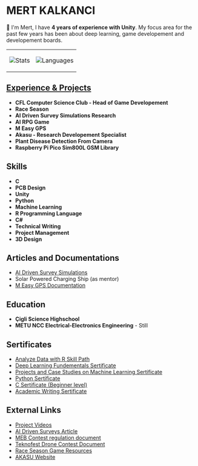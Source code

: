 # **MERT KALKANCI**

👋 I'm Mert, I have  **4 years of experience with Unity**. My focus area for the past few years has been about deep learning, game developement and developement boards.
<table>
  <td>
    
![Stats](https://github-readme-stats.vercel.app/api?username=MertKalkanci&hide=issues\&include_all_commits=true\&theme=dark) 

  </td>
  <td>
  
![Languages](https://github-readme-stats.vercel.app/api/top-langs/?username=MertKalkanci&langs_count=6&exclude_repo=Plant-Leaf-Selection-On-Image,BallRoyale\&layout=compact\&theme=dark&hide=javascript,shaderlab,hlsl)

  </td>
</table>

## [**Experience & Projects**](https://www.youtube.com/playlist?list=PLVwfoXw967RMdR2YwTD68kd8p7GShOcJl)

- **CFL Computer Science Club - Head of Game Developement**
- **Race Season**
- **AI Driven Survey Simulations Research**
- **AI RPG Game**
- **M Easy GPS**
- **Akasu - Research Developement Specialist**
- **Plant Disease Detection From Camera**
- **Raspberry Pi Pico Sim800L GSM Library**


## **Skills**

- **C**
- **PCB Design**
- **Unity**
- **Python**
- **Machine Learning**
- **R Programming Language**
- **C#**
- **Technical Writing**
- **Project Management**
- **3D Design**

## **Articles and Documentations**

- [AI Driven Survey Simulations](https://docs.google.com/document/d/1FTmDdBBvgK_MQgY40Fv1EBHKhkxJWL2gvqjYuY3NvkQ/edit?usp=drivesdk)
- Solar Powered Charging Ship (as mentor)
- [M Easy GPS Documentation](https://docs.google.com/document/d/18pJIIJ79jd8tpjXdMVP80ITcaW1g6mN9heOl3Q9wn04/edit?usp=drivesdk)

## **Education**

- **Çigli Science Highschool**
- **METU NCC Electrical-Electronics Engineering** - Still

## Sertificates

- [Analyze Data with R Skill Path](https://www.codecademy.com/profiles/system4382609358/certificates/5ea997e832f098001378ca08)
- [Deep Learning Fundementals Sertificate](https://courses.cognitiveclass.ai/certificates/b6eb01a68b1e45ce87283ebf2bfd4305)
- [Projects and Case Studies on Machine Learning Sertificate](https://www.educba.com/certificate/?c=TOB5CJKNG)
- [Python Sertificate](https://api2.sololearn.com/v2/certificates/CT-KXOUWLJA/image/png)
- [C Sertificate (Beginner level)](https://api2.sololearn.com/v2/certificates/CT-RZEMJITS/image/png)
- [Academic Writing Sertificate](https://drive.google.com/file/d/1yCqzNNlcze2-nH8Lj_-btmfIczH-mzkp/view?usp=drivesdk)

## **External Links**

- [Project Videos](https://youtube.com/playlist?list=PLVwfoXw967RMdR2YwTD68kd8p7GShOcJl)
- [AI Driven Surveys Article](https://docs.google.com/document/u/0/d/1FTmDdBBvgK_MQgY40Fv1EBHKhkxJWL2gvqjYuY3NvkQ/mobilebasic)
- [MEB Contest regulation document ](https://docs.google.com/document/d/15I6VlENZa79XjIXvOkwVxk30ePsvgz_-/edit?usp=drivesdk&ouid=112074028541645414013&rtpof=true&sd=true)
- [Teknofest Drone Contest Document ](https://docs.google.com/document/d/1qg9hs9HApZ9YQcaVEEJPpPIqBT7H44hgfqi-JrRAlHQ/edit?usp=drivesdk)
- [Race Season Game Resources](http://archive.raceseason.xyz/)
- [AKASU Website](https://www.akasulama.com/)
